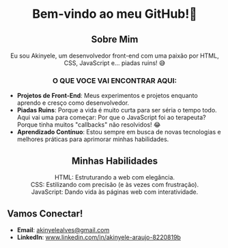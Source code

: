  <h1 align="center">Bem-vindo ao meu GitHub!🎉 </h1> 

<h2 align="center"> Sobre Mim </h2>

<p align="center"> Eu sou Akinyele, um desenvolvedor front-end com uma paixão por HTML, CSS, JavaScript e... piadas ruins! 😅 </p>

<h3 align="center"> O QUE VOCE VAI ENCONTRAR AQUI: </h3>

- **Projetos de Front-End**: Meus experimentos e projetos enquanto aprendo e cresço como desenvolvedor.
- **Piadas Ruins**: Porque a vida é muito curta para ser séria o tempo todo. Aqui vai uma para começar: Por que o JavaScript foi ao terapeuta? Porque tinha muitos "callbacks" não resolvidos! 😂
- **Aprendizado Contínuo**: Estou sempre em busca de novas tecnologias e melhores práticas para aprimorar minhas habilidades.

 <h2 align="center"> Minhas Habilidades </h2>

<p align="center"> HTML: Estruturando a web com elegância. <br>
CSS: Estilizando com precisão (e às vezes com frustração).<br>
JavaScript: Dando vida às páginas web com interatividade. </p>

## Vamos Conectar!

- **Email**: akinyelealves@gmail.com
- **LinkedIn**: www.linkedin.com/in/akinyele-araujo-8220819b
  
  
  
  

